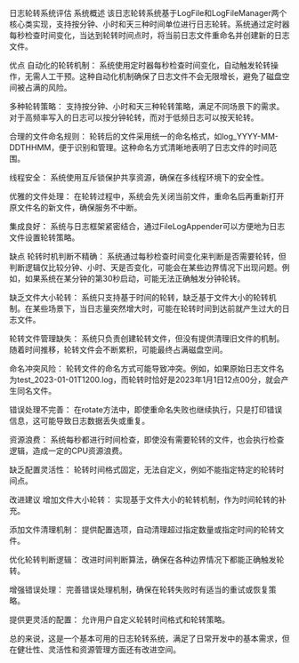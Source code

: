 日志轮转系统评估
系统概述
该日志轮转系统基于LogFile和LogFileManager两个核心类实现，支持按分钟、小时和天三种时间单位进行日志轮转。系统通过定时器每秒检查时间变化，当达到轮转时间点时，将当前日志文件重命名并创建新的日志文件。

优点
自动化的轮转机制： 系统使用定时器每秒检查时间变化，自动触发轮转操作，无需人工干预。这种自动化机制确保了日志文件不会无限增长，避免了磁盘空间被占满的风险。

多种轮转策略： 支持按分钟、小时和天三种轮转策略，满足不同场景下的需求。对于高频率写入的日志可以按分钟轮转，而对于低频日志可以按天轮转。

合理的文件命名规则： 轮转后的文件采用统一的命名格式，如log_YYYY-MM-DDTHHMM，便于识别和管理。这种命名方式清晰地表明了日志文件的时间范围。

线程安全： 系统使用互斥锁保护共享资源，确保在多线程环境下的安全性。

优雅的文件处理： 在轮转过程中，系统会先关闭当前文件，重命名后再重新打开原文件名的新文件，确保服务不中断。

集成良好： 系统与日志框架紧密结合，通过FileLogAppender可以方便地为日志文件设置轮转策略。

缺点
轮转时机判断不精确： 系统通过每秒检查时间变化来判断是否需要轮转，但判断逻辑仅比较分钟、小时、天是否变化，可能会在某些边界情况下出现问题。例如，如果系统在某分钟的第30秒启动，可能无法正确触发分钟轮转。

缺乏文件大小轮转： 系统只支持基于时间的轮转，缺乏基于文件大小的轮转机制。在某些场景下，当日志量突然增大时，可能在轮转时间到达前就产生过大的日志文件。

轮转文件管理缺失： 系统只负责创建轮转文件，但没有提供清理旧文件的机制。随着时间推移，轮转文件会不断累积，可能最终占满磁盘空间。

命名冲突风险： 轮转文件的命名方式可能导致冲突。例如，如果原始日志文件名为test_2023-01-01T1200.log，而轮转时恰好是2023年1月1日12点00分，就会产生同名文件。

错误处理不完善： 在rotate方法中，即使重命名失败也继续执行，只是打印错误信息，这可能导致日志数据丢失或重复。

资源浪费： 系统每秒都进行时间检查，即使没有需要轮转的文件，也会执行检查逻辑，造成一定的CPU资源浪费。

缺乏配置灵活性： 轮转时间格式固定，无法自定义，例如不能指定特定的轮转时间点。

改进建议
增加文件大小轮转： 实现基于文件大小的轮转机制，作为时间轮转的补充。

添加文件清理机制： 提供配置选项，自动清理超过指定数量或指定时间的轮转文件。

优化轮转判断逻辑： 改进时间判断算法，确保在各种边界情况下都能正确触发轮转。

增强错误处理： 完善错误处理机制，确保在轮转失败时有适当的重试或恢复策略。

提供更灵活的配置： 允许用户自定义轮转时间格式和轮转策略。

总的来说，这是一个基本可用的日志轮转系统，满足了日常开发中的基本需求，但在健壮性、灵活性和资源管理方面还有改进空间。